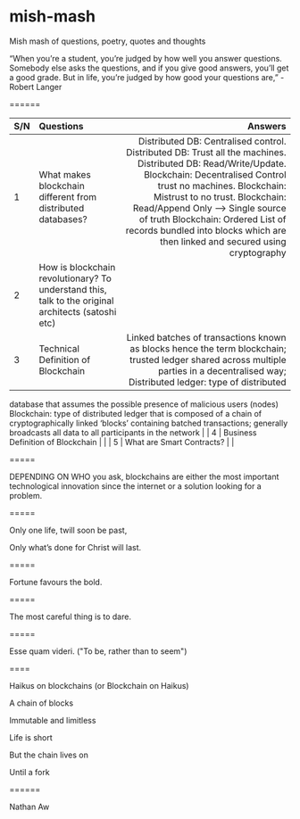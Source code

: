 # mish-mash
Mish mash of questions, poetry, quotes and thoughts

“When you’re a student, you’re judged by how well you answer questions. Somebody else asks the questions, and if you give good answers, you’ll get a good grade. But in life, you’re judged by how good your questions are,” - Robert Langer 

======

| S/N | Questions                                                                                          | Answers  |
| ----|:---------------------------------------------------------------------------------------------------| --------:|
| 1   | What makes blockchain different from distributed databases?                                        | Distributed DB: Centralised control. Distributed DB: Trust all the machines. Distributed DB: Read/Write/Update. Blockchain: Decentralised Control trust no machines. Blockchain: Mistrust to no trust. Blockchain: Read/Append Only --> Single source of truth Blockchain: Ordered List of records bundled into blocks which are then linked and secured using cryptography |
| 2   | How is blockchain revolutionary? To understand this, talk to the original architects (satoshi etc) |         |                  
| 3   | Technical Definition of Blockchain                                                                | Linked batches of transactions known as blocks hence the term blockchain; trusted ledger shared across multiple parties in a decentralised way; Distributed ledger: type of distributed
database that assumes the possible
presence of malicious users (nodes) 
Blockchain: type of distributed
ledger that is composed of a chain
of cryptographically linked ‘blocks’
containing batched transactions; generally
broadcasts all data to all participants in
the network        |
| 4   | Business Definition of Blockchain                                                                |         |
| 5   | What are Smart Contracts?                                                                          |         |

=====

DEPENDING ON WHO you ask, blockchains are either the most important technological innovation since the internet or a solution looking for a problem.

=====

Only one life, twill soon be past,

Only what’s done for Christ will last.

=====

Fortune favours the bold.

=====

The most careful thing is to dare. 

=====

Esse quam videri. ("To be, rather than to seem")

====

Haikus on blockchains (or Blockchain on Haikus)



A chain of blocks

Immutable and limitless

Life is short

But the chain lives on 

Until a fork

======


Nathan Aw


